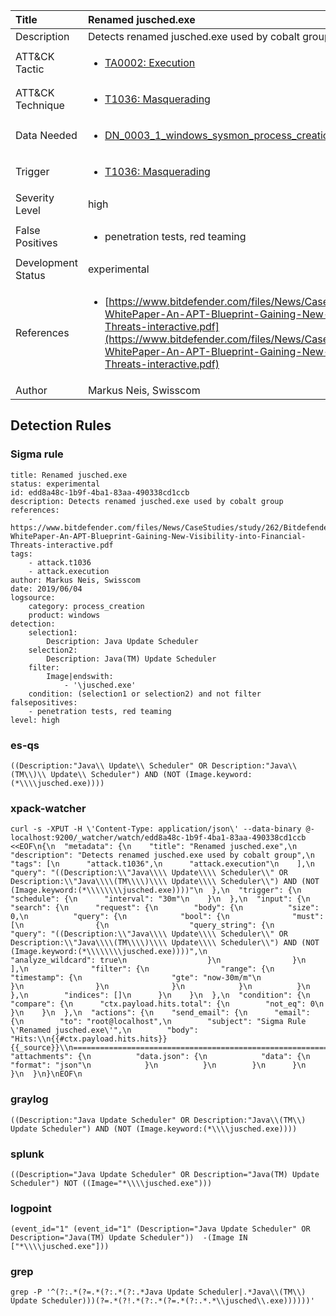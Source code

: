 | Title                | Renamed jusched.exe                                                                                                                                                 |
|:---------------------|:------------------------------------------------------------------------------------------------------------------------------------------------------------|
| Description          | Detects renamed jusched.exe used by cobalt group                                                                                                                                           |
| ATT&amp;CK Tactic    |  <ul><li>[TA0002: Execution](https://attack.mitre.org/tactics/TA0002)</li></ul>  |
| ATT&amp;CK Technique | <ul><li>[T1036: Masquerading](https://attack.mitre.org/techniques/T1036)</li></ul>  |
| Data Needed          | <ul><li>[DN_0003_1_windows_sysmon_process_creation](../Data_Needed/DN_0003_1_windows_sysmon_process_creation.md)</li></ul>  |
| Trigger              | <ul><li>[T1036: Masquerading](../Triggers/T1036.md)</li></ul>  |
| Severity Level       | high |
| False Positives      | <ul><li>penetration tests, red teaming</li></ul>  |
| Development Status   | experimental |
| References           | <ul><li>[https://www.bitdefender.com/files/News/CaseStudies/study/262/Bitdefender-WhitePaper-An-APT-Blueprint-Gaining-New-Visibility-into-Financial-Threats-interactive.pdf](https://www.bitdefender.com/files/News/CaseStudies/study/262/Bitdefender-WhitePaper-An-APT-Blueprint-Gaining-New-Visibility-into-Financial-Threats-interactive.pdf)</li></ul>  |
| Author               | Markus Neis, Swisscom |


## Detection Rules

### Sigma rule

```
title: Renamed jusched.exe 
status: experimental
id: edd8a48c-1b9f-4ba1-83aa-490338cd1ccb
description: Detects renamed jusched.exe used by cobalt group 
references:
    - https://www.bitdefender.com/files/News/CaseStudies/study/262/Bitdefender-WhitePaper-An-APT-Blueprint-Gaining-New-Visibility-into-Financial-Threats-interactive.pdf
tags:
    - attack.t1036 
    - attack.execution
author: Markus Neis, Swisscom
date: 2019/06/04
logsource:
    category: process_creation
    product: windows
detection:
    selection1:
        Description: Java Update Scheduler
    selection2:
        Description: Java(TM) Update Scheduler
    filter:
        Image|endswith:
            - '\jusched.exe'
    condition: (selection1 or selection2) and not filter
falsepositives:
    - penetration tests, red teaming
level: high

```





### es-qs
    
```
((Description:"Java\\ Update\\ Scheduler" OR Description:"Java\\(TM\\)\\ Update\\ Scheduler") AND (NOT (Image.keyword:(*\\\\jusched.exe))))
```


### xpack-watcher
    
```
curl -s -XPUT -H \'Content-Type: application/json\' --data-binary @- localhost:9200/_watcher/watch/edd8a48c-1b9f-4ba1-83aa-490338cd1ccb <<EOF\n{\n  "metadata": {\n    "title": "Renamed jusched.exe",\n    "description": "Detects renamed jusched.exe used by cobalt group",\n    "tags": [\n      "attack.t1036",\n      "attack.execution"\n    ],\n    "query": "((Description:\\"Java\\\\ Update\\\\ Scheduler\\" OR Description:\\"Java\\\\(TM\\\\)\\\\ Update\\\\ Scheduler\\") AND (NOT (Image.keyword:(*\\\\\\\\jusched.exe))))"\n  },\n  "trigger": {\n    "schedule": {\n      "interval": "30m"\n    }\n  },\n  "input": {\n    "search": {\n      "request": {\n        "body": {\n          "size": 0,\n          "query": {\n            "bool": {\n              "must": [\n                {\n                  "query_string": {\n                    "query": "((Description:\\"Java\\\\ Update\\\\ Scheduler\\" OR Description:\\"Java\\\\(TM\\\\)\\\\ Update\\\\ Scheduler\\") AND (NOT (Image.keyword:(*\\\\\\\\jusched.exe))))",\n                    "analyze_wildcard": true\n                  }\n                }\n              ],\n              "filter": {\n                "range": {\n                  "timestamp": {\n                    "gte": "now-30m/m"\n                  }\n                }\n              }\n            }\n          }\n        },\n        "indices": []\n      }\n    }\n  },\n  "condition": {\n    "compare": {\n      "ctx.payload.hits.total": {\n        "not_eq": 0\n      }\n    }\n  },\n  "actions": {\n    "send_email": {\n      "email": {\n        "to": "root@localhost",\n        "subject": "Sigma Rule \'Renamed jusched.exe\'",\n        "body": "Hits:\\n{{#ctx.payload.hits.hits}}{{_source}}\\n================================================================================\\n{{/ctx.payload.hits.hits}}",\n        "attachments": {\n          "data.json": {\n            "data": {\n              "format": "json"\n            }\n          }\n        }\n      }\n    }\n  }\n}\nEOF\n
```


### graylog
    
```
((Description:"Java Update Scheduler" OR Description:"Java\\(TM\\) Update Scheduler") AND (NOT (Image.keyword:(*\\\\jusched.exe))))
```


### splunk
    
```
((Description="Java Update Scheduler" OR Description="Java(TM) Update Scheduler") NOT ((Image="*\\\\jusched.exe")))
```


### logpoint
    
```
(event_id="1" (event_id="1" (Description="Java Update Scheduler" OR Description="Java(TM) Update Scheduler"))  -(Image IN ["*\\\\jusched.exe"]))
```


### grep
    
```
grep -P '^(?:.*(?=.*(?:.*(?:.*Java Update Scheduler|.*Java\\(TM\\) Update Scheduler)))(?=.*(?!.*(?:.*(?=.*(?:.*.*\\jusched\\.exe))))))'
```



